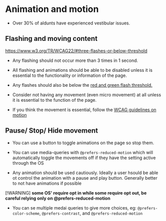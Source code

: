 # Animation and motion

-   Over 30% of aldunts have experienced vestibular issues.

## Flashing and moving content

https://www.w3.org/TR/WCAG22/#three-flashes-or-below-threshold

-   Any flashing should not occur more than 3 times in 1 second.
-   All flashing and animations should be able to be disabled unless it is essential to the functionality or information of the page.
-   Any flashes should also be below the [red and green flash threshold.](https://www.w3.org/TR/WCAG22/#dfn-general-flash-and-red-flash-thresholds)

-   Consider not having any movement (even micro movement) at all unless it is essential to the function of the page.
-   If you think the movement is essential, follow the [WCAG guidelines on motion](https://www.w3.org/WAI/WCAG21/Understanding/pause-stop-hide.html)

## Pause/ Stop/ Hide movement

-   You can use a button to toggle animations on the page so stop them.
-   You can use media-queries with `@prefers-reduced-motion` which will automatically toggle the movements off if they have the setting active through the OS

-   Any animation should be used cautiously. Ideally a user hsould be able ot control the animation with a pause and play button. Generally better to not have animations if possible

[!WARNING]
**some OS' require opt in while some require opt out, be careful relying only on @prefers-reduced-motion**

-   You can se multiple medai queries to give more choices, eg: `@prefers-color-scheme`, `@prefers-contrast`, and `@prefers-reduced-motion`
